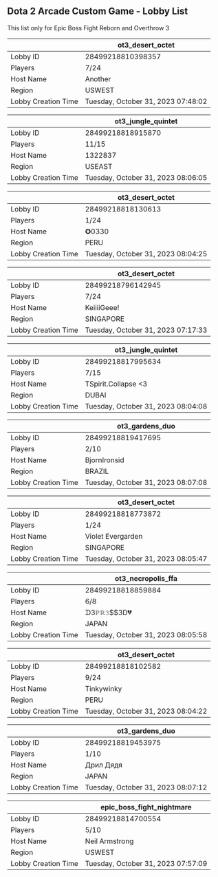 ## Dota 2 Arcade Custom Game - Lobby List

This list only for Epic Boss Fight Reborn and Overthrow 3

|  | ot3_desert_octet |
| ------ | ------ |
| Lobby ID | 28499218810398357 |
| Players | 7/24 |
| Host Name | Another |
| Region | USWEST |
| Lobby Creation Time | Tuesday, October 31, 2023 07:48:02 |


|  | ot3_jungle_quintet |
| ------ | ------ |
| Lobby ID | 28499218818915870 |
| Players | 11/15 |
| Host Name | 1322837 |
| Region | USEAST |
| Lobby Creation Time | Tuesday, October 31, 2023 08:06:05 |


|  | ot3_desert_octet |
| ------ | ------ |
| Lobby ID | 28499218818130613 |
| Players | 1/24 |
| Host Name | ✪0330 |
| Region | PERU |
| Lobby Creation Time | Tuesday, October 31, 2023 08:04:25 |


|  | ot3_desert_octet |
| ------ | ------ |
| Lobby ID | 28499218796142945 |
| Players | 7/24 |
| Host Name | KeiiiiGeee! |
| Region | SINGAPORE |
| Lobby Creation Time | Tuesday, October 31, 2023 07:17:33 |


|  | ot3_jungle_quintet |
| ------ | ------ |
| Lobby ID | 28499218817995634 |
| Players | 7/15 |
| Host Name | TSpirit.Collapse <3 |
| Region | DUBAI |
| Lobby Creation Time | Tuesday, October 31, 2023 08:04:08 |


|  | ot3_gardens_duo |
| ------ | ------ |
| Lobby ID | 28499218819417695 |
| Players | 2/10 |
| Host Name | BjornIronsid |
| Region | BRAZIL |
| Lobby Creation Time | Tuesday, October 31, 2023 08:07:08 |


|  | ot3_desert_octet |
| ------ | ------ |
| Lobby ID | 28499218818773872 |
| Players | 1/24 |
| Host Name | Violet Evergarden |
| Region | SINGAPORE |
| Lobby Creation Time | Tuesday, October 31, 2023 08:05:47 |


|  | ot3_necropolis_ffa |
| ------ | ------ |
| Lobby ID | 28499218818859884 |
| Players | 6/8 |
| Host Name | ᗪ3𝙿𝚁𝟹$$3D💔 |
| Region | JAPAN |
| Lobby Creation Time | Tuesday, October 31, 2023 08:05:58 |


|  | ot3_desert_octet |
| ------ | ------ |
| Lobby ID | 28499218818102582 |
| Players | 9/24 |
| Host Name | Tinkywinky |
| Region | PERU |
| Lobby Creation Time | Tuesday, October 31, 2023 08:04:22 |


|  | ot3_gardens_duo |
| ------ | ------ |
| Lobby ID | 28499218819453975 |
| Players | 1/10 |
| Host Name | Дрил Дядя |
| Region | JAPAN |
| Lobby Creation Time | Tuesday, October 31, 2023 08:07:12 |


|  | epic_boss_fight_nightmare |
| ------ | ------ |
| Lobby ID | 28499218814700554 |
| Players | 5/10 |
| Host Name | Neil Armstrong |
| Region | USWEST |
| Lobby Creation Time | Tuesday, October 31, 2023 07:57:09 |


